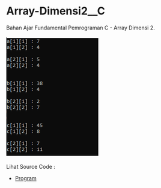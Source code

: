 # Array-Dimensi2__C
Bahan Ajar Fundamental Pemrograman C - Array Dimensi 2.<br><br>
<img src="https://github.com/RizkyKhapidsyah/Array-Dimensi2__C/blob/master/result/001.PNG"><br><br>
Lihat Source Code : <br>
- <a href="https://github.com/RizkyKhapidsyah/Array-Dimensi2__C/blob/master/Source.c">Program</a>
